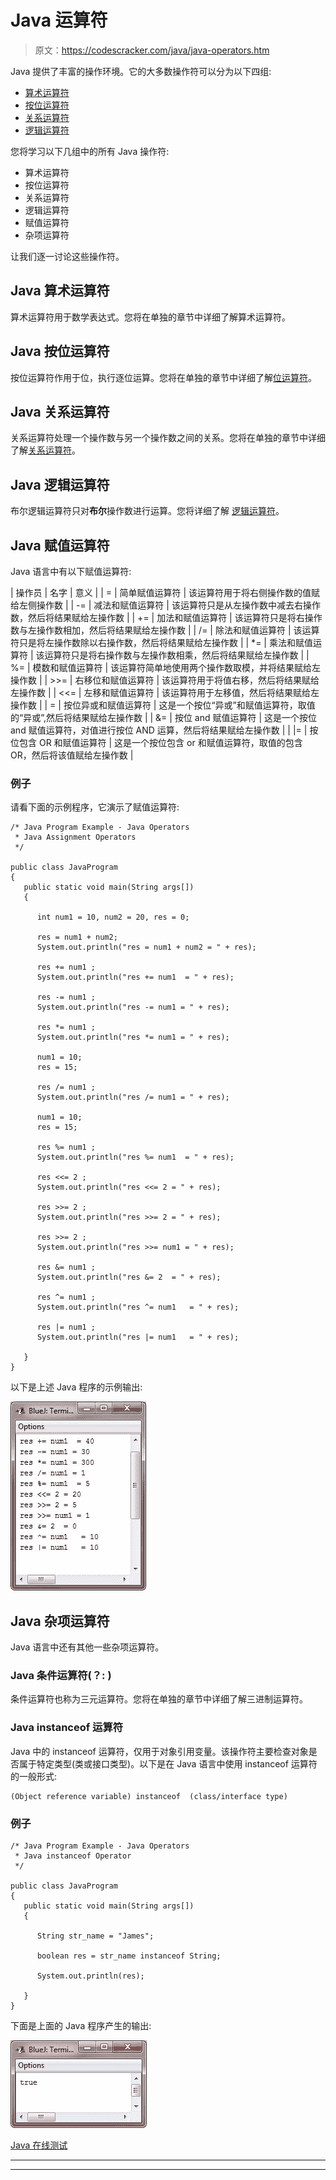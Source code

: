 # Java 运算符

> 原文：<https://codescracker.com/java/java-operators.htm>

Java 提供了丰富的操作环境。它的大多数操作符可以分为以下四组:

*   [算术运算符](/java/java-arithmetic-operators.htm)
*   [按位运算符](/java/java-bitwise-operators.htm)
*   [关系运算符](/java/java-relational-operators.htm)
*   [逻辑运算符](/java/java-boolean-logical-operators.htm)

您将学习以下几组中的所有 Java 操作符:

*   算术运算符
*   按位运算符
*   关系运算符
*   逻辑运算符
*   赋值运算符
*   杂项运算符

让我们逐一讨论这些操作符。

## Java 算术运算符

算术运算符用于数学表达式。您将在单独的章节中详细了解算术运算符。

## Java 按位运算符

按位运算符作用于位，执行逐位运算。您将在单独的章节中详细了解[位运算符](/java/java-bitwise-operators.htm)。

## Java 关系运算符

关系运算符处理一个操作数与另一个操作数之间的关系。您将在单独的章节中详细了解[关系运算符](/java/java-relational-operators.htm)。

## Java 逻辑运算符

布尔逻辑运算符只对**布尔**操作数进行运算。您将详细了解 [逻辑运算符](/java/java-boolean-logical-operators.htm)。

## Java 赋值运算符

Java 语言中有以下赋值运算符:

| 操作员 | 名字 | 意义 |
| = | 简单赋值运算符 | 该运算符用于将右侧操作数的值赋给左侧操作数 |
| -= | 减法和赋值运算符 | 该运算符只是从左操作数中减去右操作数，然后将结果赋给左操作数 |
| += | 加法和赋值运算符 | 该运算符只是将右操作数与左操作数相加，然后将结果赋给左操作数 |
| /= | 除法和赋值运算符 | 该运算符只是将左操作数除以右操作数，然后将结果赋给左操作数 |
| *= | 乘法和赋值运算符 | 该运算符只是将右操作数与左操作数相乘，然后将结果赋给左操作数 |
| %= | 模数和赋值运算符 | 该运算符简单地使用两个操作数取模，并将结果赋给左操作数 |
| >>= | 右移位和赋值运算符 | 该运算符用于将值右移，然后将结果赋给左操作数 |
| <<= | 左移和赋值运算符 | 该运算符用于左移值，然后将结果赋给左操作数 |
| = | 按位异或和赋值运算符 | 这是一个按位“异或”和赋值运算符，取值的“异或”,然后将结果赋给左操作数 |
| &= | 按位 and 赋值运算符 | 这是一个按位 and 赋值运算符，对值进行按位 AND 运算，然后将结果赋给左操作数 |
| &#124;= | 按位包含 OR 和赋值运算符 | 这是一个按位包含 or 和赋值运算符，取值的包含 OR，然后将该值赋给左操作数 |

### 例子

请看下面的示例程序，它演示了赋值运算符:

```
/* Java Program Example - Java Operators
 * Java Assignment Operators
 */

public class JavaProgram
{ 
   public static void main(String args[])
   {

      int num1 = 10, num2 = 20, res = 0;

      res = num1 + num2;
      System.out.println("res = num1 + num2 = " + res);

      res += num1 ;
      System.out.println("res += num1  = " + res);

      res -= num1 ;
      System.out.println("res -= num1 = " + res);

      res *= num1 ;
      System.out.println("res *= num1 = " + res);

      num1 = 10;
      res = 15;

      res /= num1 ;
      System.out.println("res /= num1 = " + res);

      num1 = 10;
      res = 15;

      res %= num1 ;
      System.out.println("res %= num1  = " + res);

      res <<= 2 ;
      System.out.println("res <<= 2 = " + res);

      res >>= 2 ;
      System.out.println("res >>= 2 = " + res);

      res >>= 2 ;
      System.out.println("res >>= num1 = " + res);

      res &= num1 ;
      System.out.println("res &= 2  = " + res);

      res ^= num1 ;
      System.out.println("res ^= num1   = " + res);

      res |= num1 ;
      System.out.println("res |= num1   = " + res);

   }
}
```

以下是上述 Java 程序的示例输出:

![java operators](img/295981897c15969328549ae1b151bdf8.png)

## Java 杂项运算符

Java 语言中还有其他一些杂项运算符。

### Java 条件运算符(？: )

条件运算符也称为三元运算符。您将在单独的章节中详细了解三进制运算符。

### Java instanceof 运算符

Java 中的 instanceof 运算符，仅用于对象引用变量。该操作符主要检查对象是否属于特定类型(类或接口类型)。以下是在 Java 语言中使用 instanceof 运算符的一般形式:

```
(Object reference variable) instanceof  (class/interface type)
```

### 例子

```
/* Java Program Example - Java Operators
 * Java instanceof Operator
 */

public class JavaProgram
{ 
   public static void main(String args[])
   {

      String str_name = "James";

      boolean res = str_name instanceof String;  

      System.out.println(res);

   }
}
```

下面是上面的 Java 程序产生的输出:

![java instanceof operator](img/f29bce3f93f17582a870613d5e4f0d3b.png)

[Java 在线测试](/exam/showtest.php?subid=1)

* * *

* * *